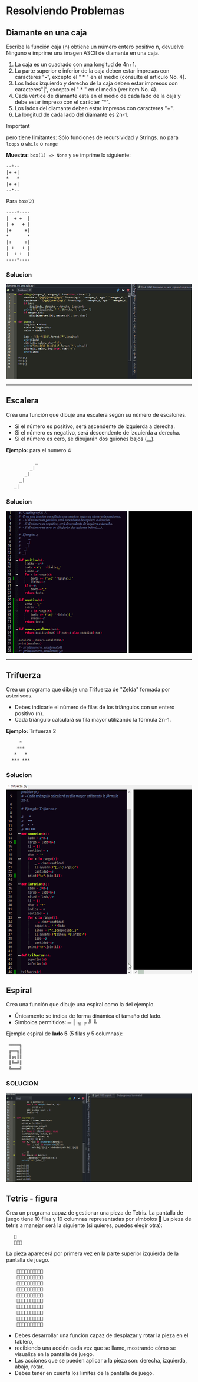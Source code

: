 # Resolviendo Problemas
## Diamante en una caja
Escribe la función
caja (n)
obtiene un número entero positivo n, devuelve Ninguno e imprime una imagen ASCII de diamante en una caja.
1. La caja es un cuadrado con una longitud de 4n+1.
2. La parte superior e inferior de la caja deben estar impresas con caracteres "**-**", excepto el  " * " en el medio (consulte el artículo No. 4).
3. Los lados izquierdo y derecho de la caja deben estar impresos con caracteres"|", excepto el " * " en el medio (ver ítem No. 4).
4. Cada vértice de diamante está en el medio de cada lado de la caja y debe estar impreso con el carácter "*".
5. Los lados del diamante deben estar impresos con caracteres "+".
6. La longitud de cada lado del diamante es 2n-1.

> [!IMPORTANT]
> pero tiene limitantes:
> Sólo funciones de recursividad y Strings.
> no para `loops` o `while` o `range`

**Muestra:**
`box(1) => None`
y se imprime lo siguiente:
```
--*--
|+ +|
*   *
|+ +|
--*--
```

Para `box(2)`
```
----*----
|  + +  |
| +   + |
|+     +|
*       *
|+     +|
| +   + |
|  + +  |
----*----
```
### Solucion
![](para_md/prob_dc.gif)

---
## Escalera
Crea una función que dibuje una escalera según su número de escalones.
 - Si el número es positivo, será ascendente de izquierda a derecha.
 - Si el número es negativo, será descendente de izquierda a derecha.
 - Si el número es cero, se dibujarán dos guiones bajos (__).
 
**Ejemplo:** para el numero 4
```python
           _
         _|
       _|
     _|
   _|
```
### Solucion
![](para_md/escalera_cap.gif)

---
## Trifuerza
Crea un programa que dibuje una Trifuerza de "Zelda"
formada por asteriscos.
- Debes indicarle el número de filas de los triángulos con un entero positivo (n).
- Cada triángulo calculará su fila mayor utilizando la fórmula 2n-1.
 
**Ejemplo:** Trifuerza 2
 
```
     *
    ***
   *   *
  *** ***
```
### Solucion
![](para_md/trifuerza_cap.gif)

## Espiral
 Crea una función que dibuje una espiral como la del ejemplo.
 * Únicamente se indica de forma dinámica el tamaño del lado.
 * Símbolos permitidos: ═ ║ ╗ ╔ ╝ ╚

 Ejemplo espiral de **lado 5** (5 filas y 5 columnas):
```
 ════╗
 ╔══╗║
 ║╔╗║║
 ║╚═╝║
 ╚═══╝
```

### SOLUCION
![](para_md/espiral_cap.gif)

## Tetris - figura
Crea un programa capaz de gestionar una pieza de Tetris.
La pantalla de juego tiene 10 filas y 10 columnas representadas por símbolos 🔲
La pieza de tetris a manejar será la siguiente (si quieres, puedes elegir otra):
```
   🔳
   🔳🔳🔳
```

La pieza aparecerá por primera vez en la parte superior izquierda de la pantalla de juego.
```
    🔳🔲🔲🔲🔲🔲🔲🔲🔲🔲
    🔳🔳🔳🔲🔲🔲🔲🔲🔲🔲
    🔲🔲🔲🔲🔲🔲🔲🔲🔲🔲
    🔲🔲🔲🔲🔲🔲🔲🔲🔲🔲
    🔲🔲🔲🔲🔲🔲🔲🔲🔲🔲
    🔲🔲🔲🔲🔲🔲🔲🔲🔲🔲
    🔲🔲🔲🔲🔲🔲🔲🔲🔲🔲
    🔲🔲🔲🔲🔲🔲🔲🔲🔲🔲
    🔲🔲🔲🔲🔲🔲🔲🔲🔲🔲
    🔲🔲🔲🔲🔲🔲🔲🔲🔲🔲
```
 
 * Debes desarrollar una función capaz de desplazar y rotar la pieza en el tablero,
 * recibiendo una acción cada vez que se llame, mostrando cómo se visualiza en la pantalla  de juego.
 * Las acciones que se pueden aplicar a la pieza son: derecha, izquierda, abajo, rotar.
 * Debes tener en cuenta los límites de la pantalla de juego.

